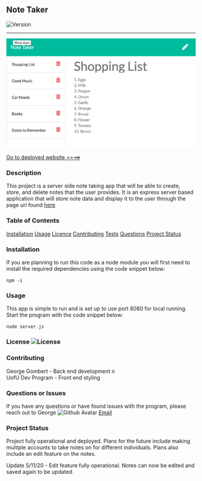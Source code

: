 ## Note Taker 
  ![Version](https://img.shields.io/badge/Version-1.1-green)
  ****
  ![Note app](./Develop/screen_shot.png)

  [Go to deployed website ====>](https://dry-harbor-34594.herokuapp.com/notes "Note Taker App")

  ### Description
  This project is a server side note taking app that will be able to create, store, and delete notes that the user provides. It is an express server based application that will store note data and display it to the user through the page url found [here](https://dry-harbor-34594.herokuapp.com/notes "Note Taker App") 
  ### Table of Contents
  [Installation](#Installation)
  [Usage](#Usage)
  [Licence](#Licence)
  [Contributing](#Contributing)
  [Tests](#Tests)
  [Questions](#Questions)
  [Project Status](#Project-status)
  
  ### Installation
  If you are planning to run this code as a node module you will first need to install the required dependencies using the code snippet below:
  ```
 npm -i 
```
  ### Usage
  This app is simple to run and is set up to use port 8080 for local running. Start the program with the code snippet below:
  ```
node server.js 
```

  ### License ![License](https://img.shields.io/badge/License-MIT-blue)
  
  ### Contributing
  George Gombert - Back end development n\
  UofU Dev Program - Front end styling
  
  ### Questions or Issues
  If you have any questions or have found issues with the program, please reach out to George
  <img src="https://avatars3.githubusercontent.com/u/59551782?v=4" alt="Github Avatar" width="200"/> [Email](georgegombert@gmail.com)
  ### Project Status
  Project fully operational and deployed. Plans for the future include making multiple accounts to take notes on for different individuals. Plans also include an edit feature on the notes.

  Update 5/11/20 - Edit feature fully operational. Notes can now be edited and saved again to be updated.